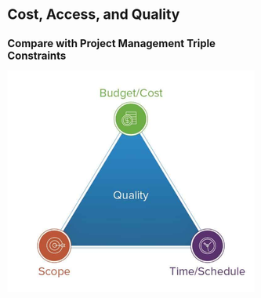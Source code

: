 # Cost, Access, and Quality
## Compare with Project Management Triple Constraints
![](../images/PM-Triple-Constraints.jpg)
